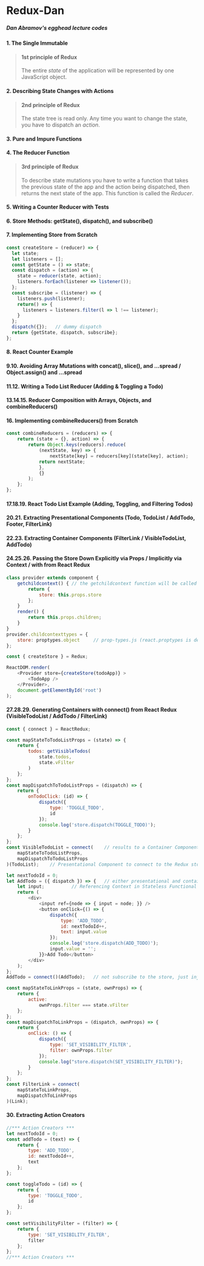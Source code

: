 # Redux-Dan
##### Dan Abramov's egghead lecture codes

#### 1. The Single Immutable
> #### 1st principle of Redux
> The entire *state* of the application will be represented by one JavaScript object.
#### 2. Describing State Changes with Actions
> #### 2nd principle of Redux
> The state tree is read only. Any time you want to change the state, you have to dispatch an *action*.
#### 3. Pure and Impure Functions
#### 4. The Reducer Function
> #### 3rd principle of Redux
> To describe state mutations you have to write a function that takes the previous state of the app and the action being dispatched, then returns the next state of the app. This function is called the *Reducer*.
#### 5. Writing a Counter Reducer with Tests
#### 6. Store Methods: getState(), dispatch(), and subscribe()
#### 7. Implementing Store from Scratch
```javascript
const createStore = (reducer) => {
  let state;
  let listeners = [];
  const getState = () => state;
  const dispatch = (action) => {
    state = reducer(state, action);
    listeners.forEach(listener => listener());
  };
  const subscribe = (listener) => {
    listeners.push(listener);
    return() => {
      listeners = listeners.filter(l => l !== listener);
    }
  };
  dispatch({});   // dummy dispatch
  return {getState, dispatch, subscribe};
};
```
#### 8. React Counter Example
#### 9.10. Avoiding Array Mutations with concat(), slice(), and ...spread / Object.assign() and ...spread
#### 11.12. Writing a Todo List Reducer (Adding & Toggling a Todo)
#### 13.14.15. Reducer Composition with Arrays, Objects, and combineReducers()
#### 16. Implementing combineReducers() from Scratch
```javascript
const combineReducers = (reducers) => {
	return (state = {}, action) => {
		return Object.keys(reducers).reduce(
			(nextState, key) => {
				nextState[key] = reducers[key](state[key], action);
			return nextState;
			},
			{}
		);
	};
};
```
#### 17.18.19. React Todo List Example (Adding, Toggling, and Filtering Todos)
#### 20.21. Extracting Presentational Components (Todo, TodoList / AddTodo, Footer, FilterLink)
#### 22.23. Extracting Container Components (FilterLink / VisibleTodoList, AddTodo)
#### 24.25.26. Passing the Store Down Explicitly via Props / Implicitly via Context / with <Provider> from React Redux
```javascript
class provider extends component {
	getchildcontext() {	// the getchildcontext function will be called when the state or props changes.
		return {
			store: this.props.store
		};
	}
	render() {
		return this.props.children;
	}
}
provider.childcontexttypes = {
	store: proptypes.object		// prop-types.js (react.proptypes is deprecated)
};

const { createStore } = Redux;

ReactDOM.render(
	<Provider store={createStore(todoApp)} >
		<TodoApp />
	</Provider>,
	document.getElementById('root')
);
```
#### 27.28.29. Generating Containers with connect() from React Redux (VisibleTodoList / AddTodo / FilterLink)
```javascript
const { connect } = ReactRedux;

const mapStateToTodoListProps = (state) => {
	return {
		todos: getVisibleTodos(
			state.todos,
			state.vFilter
		)
	};
};
const mapDispatchToTodoListProps = (dispatch) => {
	return {
		onTodoClick: (id) => {
			dispatch({
				type: 'TOGGLE_TODO',
				id
			});
			console.log('store.dispatch(TOGGLE_TODO)');
		}
	};
};
const VisibleTodoList = connect(	// results to a Container Component
	mapStateToTodoListProps,
	mapDispatchToTodoListProps
)(TodoList);	// Presentational Component to connect to the Redux store

let nextTodoId = 0;
let AddTodo = ({ dispatch }) => {	// either presentational and container
	let input;			// Referencing Context in Stateless Functional Components
	return (
		<div>
			<input ref={node => { input = node; }} />
			<button onClick={() => {
				dispatch({
					type: 'ADD_TODO',
					id: nextTodoId++,
					text: input.value
				});
				console.log('store.dispatch(ADD_TODO)');
				input.value = '';
			}}>Add Todo</button>
		</div>
	);
};
AddTodo = connect()(AddTodo);	// not subscribe to the store, just inject dispatch as a prop

const mapStateToLinkProps = (state, ownProps) => {
	return {
		active:
			ownProps.filter === state.vFilter
	};
};
const mapDispatchToLinkProps = (dispatch, ownProps) => {
	return {
		onClick: () => {
			dispatch({
				type: 'SET_VISIBILITY_FILTER',
				filter: ownProps.filter
			});
			console.log("store.dispatch(SET_VISIBILITY_FILTER)");
		}
	};
};
const FilterLink = connect(
	mapStateToLinkProps,
	mapDispatchToLinkProps
)(Link);
```
#### 30. Extracting Action Creators
```javascript
//*** Action Creators ***
let nextTodoId = 0;
const addTodo = (text) => {
	return {
		type: 'ADD_TODO',
		id: nextTodoId++,
		text
	};
};

const toggleTodo = (id) => {
	return {
		type: 'TOGGLE_TODO',
		id
	};
};

const setVisibilityFilter = (filter) => {
	return {
		type: 'SET_VISIBILITY_FILTER',
		filter
	};
};
//*** Action Creators ***
```
